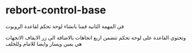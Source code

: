 # rebort-control-base
في المهمة الثانية قمنا بانشاء لوحة تحكم لقاعدة الروبوت  

وتحتوي القاعدة على لوحة تحكم تتضمن اربع اتجاهات بالاضافة الى زر الايقاف 
الاتجهات هي يمين ويسار وايضا للامام وللخلف 

